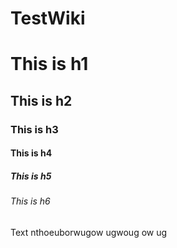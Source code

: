 TestWiki
========

This is h1
==========

This is h2
----------

### This is h3

#### This is h4

##### This is h5

###### This is h6

Text nthoeuborwugow ugwoug ow ug

